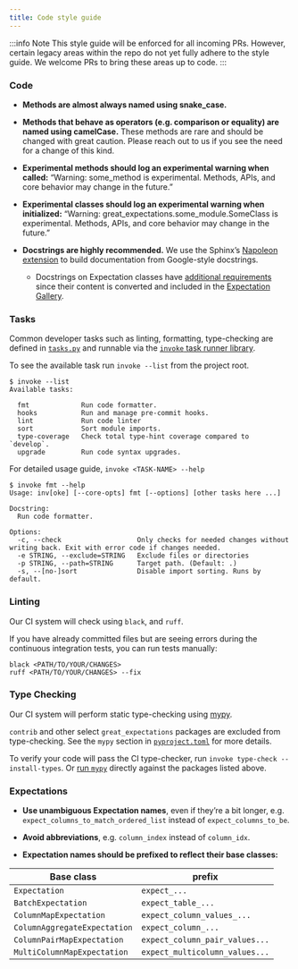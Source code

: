```yaml
---
title: Code style guide
---
```


:::info Note
This style guide will be enforced for all incoming PRs. However, certain legacy areas within the repo do not yet fully adhere to the style guide. We welcome PRs to bring these areas up to code.
:::

### Code

* **Methods are almost always named using snake_case.**

* **Methods that behave as operators (e.g. comparison or equality) are named using camelCase.** These methods are rare and should be changed with great caution. Please reach out to us if you see the need for a change of this kind.

* **Experimental methods should log an experimental warning when called:** “Warning: some_method is experimental. Methods, APIs, and core behavior may change in the future.”

* **Experimental classes should log an experimental warning when initialized:** “Warning: great_expectations.some_module.SomeClass is experimental. Methods, APIs, and core behavior may change in the future.”

* **Docstrings are highly recommended.** We use the Sphinx’s [Napoleon extension](http://www.sphinx-doc.org/en/master/ext/napoleon.html) to build documentation from Google-style docstrings.
    * Docstrings on Expectation classes have [additional requirements](https://github.com/great-expectations/great_expectations/blob/develop/docs/expectation_gallery/3-expectation-docstring-formatting.md) since their content is converted and included in the [Expectation Gallery](https://greatexpectations.io/expectations).

### Tasks

Common developer tasks such as linting, formatting, type-checking are defined in [`tasks.py`](https://github.com/great-expectations/great_expectations/blob/develop/tasks.py) and runnable via the [`invoke` task runner library](https://www.pyinvoke.org/).

To see the available task run `invoke --list` from the project root.

```console
$ invoke --list
Available tasks:

  fmt             Run code formatter.
  hooks           Run and manage pre-commit hooks.
  lint            Run code linter
  sort            Sort module imports.
  type-coverage   Check total type-hint coverage compared to `develop`.
  upgrade         Run code syntax upgrades.
```

For detailed usage guide, `invoke <TASK-NAME> --help`

```console
$ invoke fmt --help
Usage: inv[oke] [--core-opts] fmt [--options] [other tasks here ...]

Docstring:
  Run code formatter.

Options:
  -c, --check                   Only checks for needed changes without writing back. Exit with error code if changes needed.
  -e STRING, --exclude=STRING   Exclude files or directories
  -p STRING, --path=STRING      Target path. (Default: .)
  -s, --[no-]sort               Disable import sorting. Runs by default.
```

### Linting

Our CI system will check using `black`, and `ruff`.

If you have already committed files but are seeing errors during the continuous integration tests, you can run tests manually:

```console
black <PATH/TO/YOUR/CHANGES>
ruff <PATH/TO/YOUR/CHANGES> --fix
```

### Type Checking

Our CI system will perform static type-checking using [mypy](https://mypy.readthedocs.io/en/stable/index.html#).

`contrib` and other select `great_expectations` packages are excluded from type-checking.
See the `mypy` section in [`pyproject.toml`](https://github.com/great-expectations/great_expectations/blob/develop/pyproject.toml) for more details.

To verify your code will pass the CI type-checker, run `invoke type-check --install-types`.
Or [run `mypy`](https://mypy.readthedocs.io/en/stable/running_mypy.html) directly against the packages listed above.

### Expectations

* **Use unambiguous Expectation names**, even if they’re a bit longer, e.g. `expect_columns_to_match_ordered_list` instead of `expect_columns_to_be`.

* **Avoid abbreviations**, e.g. `column_index` instead of `column_idx`.

* **Expectation names should be prefixed to reflect their base classes:**

| Base class                   |  prefix                         |
|------------------------------|---------------------------------|
| `Expectation`                |  `expect_...`                   | 
| `BatchExpectation`           |  `expect_table_...`             | 
| `ColumnMapExpectation`       |  `expect_column_values_...`     | 
| `ColumnAggregateExpectation` |  `expect_column_...`            | 
| `ColumnPairMapExpectation`   |  `expect_column_pair_values...` | 
| `MultiColumnMapExpectation`  |  `expect_multicolumn_values...` | 

